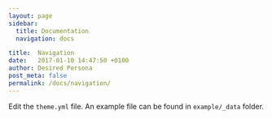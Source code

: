```yaml
---
layout: page
sidebar:
  title: Documentation
  navigation: docs

title:  Navigation
date:   2017-01-10 14:47:50 +0100
author: Desired Persona
post_meta: false
permalink: /docs/navigation/
---
```


Edit the `theme.yml` file. An example file can be found in `example/_data` folder.
